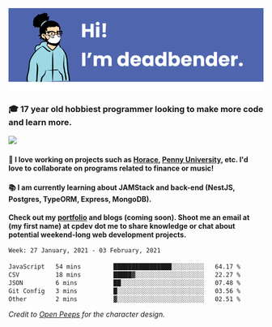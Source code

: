 ![banner](banner.png)

### 🎓 17 year old hobbiest programmer looking to make more code and learn more.

<a href="https://twitter.com/KO4JZT"><img src="https://img.shields.io/badge/ko4jzt%20-%231DA1F2.svg?&style=for-the-badge&logo=Twitter&logoColor=white"/></a>

#### 📝 I love working on projects such as [Horace](https://github.com/knights-of-academia/horace), [Penny University](https://github.com/penny-university/penny_university), etc. I'd love to collaborate on programs related to finance or music!

#### 📚 I am currently learning about JAMStack and back-end (NestJS, Postgres, TypeORM, Express, MongoDB). 

**Check out my [portfolio](https://cpdev.me) and blogs (coming soon). Shoot me an email at (my first name) at cpdev dot me to share knowledge or chat about potential weekend-long web development projects.**



<!--START_SECTION:waka-->
```text
Week: 27 January, 2021 - 03 February, 2021

JavaScript   54 mins         ████████████████░░░░░░░░░   64.17 % 
CSV          18 mins         █████▓░░░░░░░░░░░░░░░░░░░   22.27 % 
JSON         6 mins          ██░░░░░░░░░░░░░░░░░░░░░░░   07.48 % 
Git Config   3 mins          █░░░░░░░░░░░░░░░░░░░░░░░░   03.56 % 
Other        2 mins          ▓░░░░░░░░░░░░░░░░░░░░░░░░   02.51 % 
```
<!--END_SECTION:waka-->

*Credit to [Open Peeps](https://www.openpeeps.com/) for the character design.*
